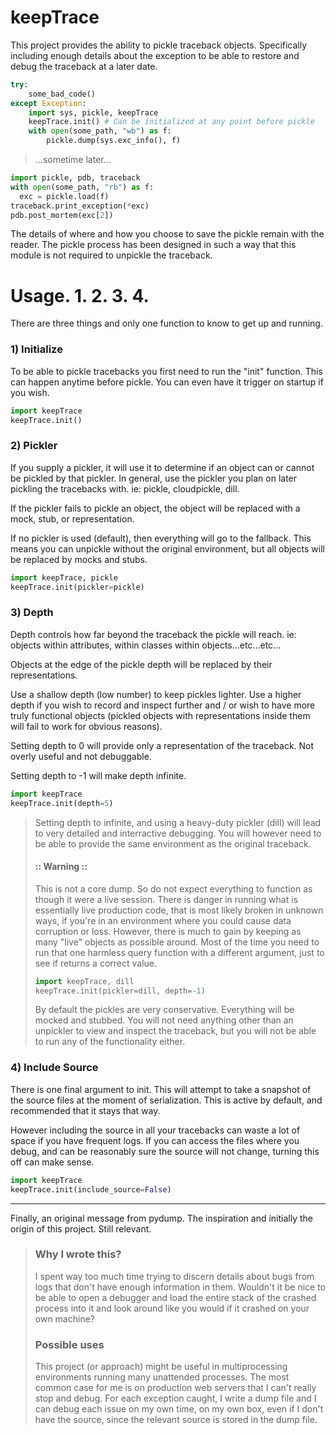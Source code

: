 
keepTrace
=========

This project provides the ability to pickle traceback objects.
Specifically including enough details about the exception to be able to restore
and debug the traceback at a later date.

``` python
try:
    some_bad_code()
except Exception:
    import sys, pickle, keepTrace
    keepTrace.init() # Can be initialized at any point before pickle
    with open(some_path, "wb") as f:
        pickle.dump(sys.exc_info(), f)
```

> ...sometime later...

``` python
import pickle, pdb, traceback
with open(some_path, "rb") as f:
  exc = pickle.load(f)
traceback.print_exception(*exc)
pdb.post_mortem(exc[2])
```

The details of where and how you choose to save the pickle remain with the reader.
The pickle process has been designed in such a way that this module is not required
to unpickle the traceback.


Usage. 1. 2. 3. 4.
=====

There are three things and only one function to know to get up and running.

### 1) Initialize

To be able to pickle tracebacks you first need to run the "init" function. This can happen anytime
before pickle. You can even have it trigger on startup if you wish.

``` python
import keepTrace
keepTrace.init()
```

### 2) Pickler

If you supply a pickler, it will use it to determine if an object can or cannot be pickled by that pickler.
In general, use the pickler you plan on later pickling the tracebacks with. ie: pickle, cloudpickle, dill.

If the pickler fails to pickle an object, the object will be replaced with a mock, stub, or representation.

If no pickler is used (default), then everything will go to the fallback. This means you can unpickle without the
original environment, but all objects will be replaced by mocks and stubs.

``` python
import keepTrace, pickle
keepTrace.init(pickler=pickle)
```

### 3) Depth

Depth controls how far beyond the traceback the pickle will reach. ie: objects within attributes, within classes within objects...etc...etc...

Objects at the edge of the pickle depth will be replaced by their representations.

Use a shallow depth (low number) to keep pickles lighter. Use a higher depth if you wish to record and inspect further and / or wish to have more truly functional objects (pickled objects with representations inside them will fail to work for obvious reasons).

Setting depth to 0 will provide only a representation of the traceback. Not overly useful and not debuggable.

Setting depth to -1 will make depth infinite.

``` python
import keepTrace
keepTrace.init(depth=5)
```

> Setting depth to infinite, and using a heavy-duty pickler (dill) will lead to very detailed and interractive debugging.
> You will however need to be able to provide the same environment as the original traceback.
>
> #### :: Warning ::
>
> This is not a core dump. So do not expect everything to function as though it were a live session. There is danger in running
> what is essentially live production code, that is most likely broken in unknown ways, if you're in an environment where you could cause
> data corruption or loss. However, there is much to gain by keeping as many "live" objects as possible around. Most of the time you need to
> run that one harmless query function with a different argument, just to see if returns a correct value.
>
> ``` python
> import keepTrace, dill
> keepTrace.init(pickler=dill, depth=-1)
> ```
>
> By default the pickles are very conservative. Everything will be mocked and stubbed. You will not need anything other than an
> unpickler to view and inspect the traceback, but you will not be able to run any of the functionality either.

### 4) Include Source

There is one final argument to init. This will attempt to take a snapshot of the source files at the
moment of serialization. This is active by default, and recommended that it stays that way.

However including the source in all your tracebacks can waste a lot of space if you have frequent logs. If you can access the files where you debug, and can be reasonably sure the source will not change, turning this off can make sense.

``` python
import keepTrace
keepTrace.init(include_source=False)
```
---

Finally, an original message from pydump. The inspiration and initially the origin of this project. Still relevant.



> ### Why I wrote this?
>
> I spent way too much time trying to discern details about bugs from
> logs that don't have enough information in them. Wouldn't it be nice
> to be able to open a debugger and load the entire stack of the crashed
> process into it and look around like you would if it crashed on your own
> machine?
>
> ### Possible uses
>
> This project (or approach) might be useful in multiprocessing environments
> running many unattended processes. The most common case for me is on
> production web servers that I can't really stop and debug. For each
> exception caught, I write a dump file and I can debug each issue on
> my own time, on my own box, even if I don't have the source, since
> the relevant source is stored in the dump file.
